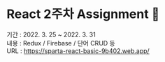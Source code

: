 # React 2주차 Assignment 🌿 
기간 : 2022. 3. 25 ~ 2022. 3. 31\
내용 : Redux / Firebase / 단어 CRUD 등\
URL : https://sparta-react-basic-9b402.web.app/
